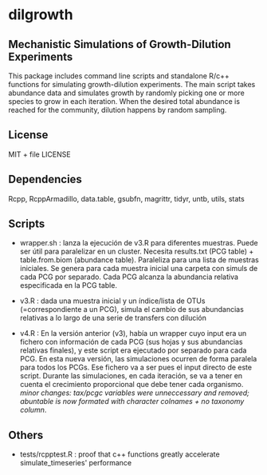 # dilgrowth

## Mechanistic Simulations of Growth-Dilution Experiments

This package includes command line scripts and standalone R/c++ functions for simulating growth-dilution experiments. The main script takes abundance data and simulates growth by randomly picking one or more species to grow in each iteration. When the desired total abundance is reached for the community, dilution happens by random sampling.

## License

MIT + file LICENSE

## Dependencies
Rcpp, RcppArmadillo, data.table, gsubfn, magrittr, tidyr, untb, utils, stats

## Scripts

- wrapper.sh : lanza la ejecución de v3.R para diferentes muestras. Puede ser útil para paralelizar en un cluster. Necesita results.txt (PCG table) + table.from.biom (abundance table). Paraleliza para una lista de muestras iniciales. Se genera para cada muestra inicial una carpeta con simuls de cada PCG por separado. Cada PCG alcanza la abundancia relativa especificada en la PCG table.

- v3.R : dada una muestra inicial y un índice/lista de OTUs (=correspondiente a un PCG), simula el cambio de sus abundancias relativas a lo largo de una serie de transfers con dilución

- v4.R : En la versión anterior (v3), había un wrapper cuyo input era un fichero con información de cada PCG (sus hojas y sus abundancias relativas finales), y este script era ejecutado por separado para cada PCG. En esta nueva versión, las simulaciones ocurren de forma paralela para todos los PCGs. Ese fichero va a ser pues el input directo de este script. Durante las simulaciones, en cada iteración, se va a tener en cuenta el crecimiento proporcional que debe tener cada organismo. _minor changes: tax/pcgc variables were unneccessary and removed; abuntable
is now formated with character colnames + no taxonomy column_.

## Others

- tests/rcpptest.R : proof that c++ functions greatly accelerate simulate_timeseries' performance
